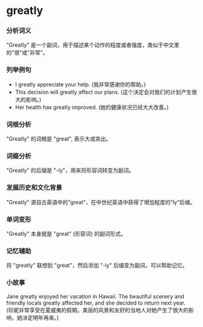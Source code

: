 # greatly

### 分析词义

  

"Greatly" 是一个副词，用于描述某个动作的程度或者强度，类似于中文里的"很"或"非常"。

  

### 列举例句

  

*   I greatly appreciate your help. (我非常感谢你的帮助。)
*   This decision will greatly affect our plans. (这个决定会对我们的计划产生很大的影响。)
*   Her health has greatly improved. (她的健康状况已经大大改善。)

  

### 词根分析

  

"Greatly" 的词根是 "great", 表示大或突出。

  

### 词缀分析

  

"Greatly" 的后缀是 "-ly"，用来将形容词转变为副词。

  

### 发展历史和文化背景

  

"Greatly" 源自古英语中的“great”，在中世纪英语中获得了增加程度的“ly”后缀。

  

### 单词变形

  

"Greatly" 本身就是 "great" (形容词) 的副词形式。

  

### 记忆辅助

  

将 "greatly" 联想到 "great"，然后添加 "-ly" 后缀变为副词，可以帮助记忆。

  

### 小故事

  

Jane greatly enjoyed her vacation in Hawaii. The beautiful scenery and friendly locals greatly affected her, and she decided to return next year.  
(珍妮非常享受在夏威夷的假期。美丽的风景和友好的当地人对她产生了很大的影响，她决定明年再来。)
